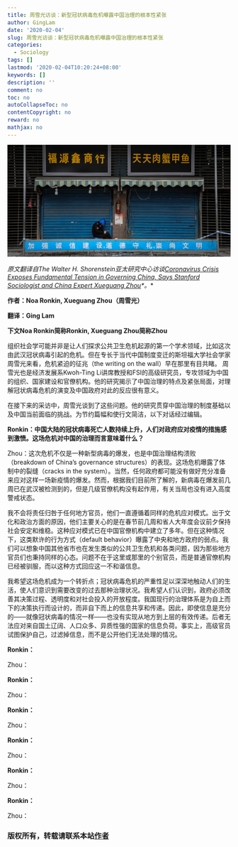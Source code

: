 ```yaml
---
title: 周雪光访谈：新型冠状病毒危机曝露中国治理的根本性紧张
author: GingLam
date: '2020-02-04'
slug: 周雪光访谈：新型冠状病毒危机曝露中国治理的根本性紧张
categories:
  - Sociology
tags: []
lastmod: '2020-02-04T10:20:24+08:00'
keywords: []
description: ''
comment: no
toc: no
autoCollapseToc: no
contentCopyright: no
reward: no
mathjax: no
---
```

<div align=center><img src="https://raw.githubusercontent.com/GingLam/Storage/master/coronavirus_wuhan_market_getty_1194134328.png"></div>
<div align=center>
</div>

**原文翻译自The Walter H. Shorenstein亚太研究中心访谈*[Coronavirus Crisis Exposes Fundamental Tension in Governing China, Says Stanford Sociologist and China Expert Xueguang Zhou](https://aparc.fsi.stanford.edu/news/coronavirus-crisis-exposes-fundamental-tension-governing-china-says-stanford-sociologist-and)*。**

**作者：Noa Ronkin, Xueguang Zhou（周雪光）**

**翻译：Ging Lam**

**下文Noa Ronkin简称Ronkin, Xueguang Zhou简称Zhou**

组织社会学可能并非是让人们探求公共卫生危机起源的第一个学术领域，比如这次由武汉冠状病毒引起的危机。但在专长于当代中国制度变迁的斯坦福大学社会学家周雪光来看，危机紧迫的征兆（the writing on the wall）早在那里有目共睹。 周雪光也是经济发展系Kwoh-Ting Li讲席教授和FSI的高级研究员，专攻领域为中国的组织、国家建设和官僚机构。他的研究揭示了中国治理的特点及紧张局面，对理解冠状病毒危机的演变及中国政府对此的反应很有意义。

在接下来的采访中，周雪光谈到了这些问题。他的研究贯穿中国治理的制度基础以及中国当前面临的挑战。为节约篇幅和使行文简洁，以下对话经过编辑。

**Ronkin：中国大陆的冠状病毒死亡人数持续上升，人们对政府应对疫情的措施感到激愤。这场危机对中国的治理而言意味着什么？**

Zhou：这次危机不仅是一种新型病毒的爆发，也是中国治理结构溃败（breakdown of China’s governance structures）的表现。这场危机曝露了体制中的裂缝（cracks in the system）。当然，任何政府都可能没有做好充分准备来应对这样一场新疫情的爆发。然而，根据我们目前所了解的，新病毒在爆发前几周已在武汉被检测到的，但是几级官僚机构没有起作用，有关当局也没有进入高度警戒状态。

我不会将责任归咎于任何地方官员，他们一直遵循着同样的危机应对模式。出于文化和政治方面的原因，他们主要关心的是在春节前几周和省人大年度会议前夕保持社会安定和维稳。这种应对模式已在中国官僚机构中建立了多年。但在这种情况下，这类默许的行为方式（default behavior）曝露了中央和地方政府的弱点。我们可以想象中国其他省市也在发生类似的公共卫生危机和各类问题，因为那些地方官员们也秉持同样的心态。问题不在于这里或那里的个别官员，而是普通官僚机构已经被驯服，而以这种方式回应这一不和谐信息。

我希望这场危机成为一个转折点；冠状病毒危机的严重性足以深深地触动人们的生活，使人们意识到需要改变的过去那种治理状况。我希望人们认识到，政府必须改善其决策过程、透明度和对社会投入的开放程度。我国现行的治理体系是为自上而下的决策执行而设计的，而非自下而上的信息共享和传递。因此，即使信息是充分的——就像冠状病毒的情况一样——也没有实现从地方到上层的有效传递。后者无法应对来自国土辽阔、人口众多、异质性强的国家的信息负荷。事实上，高级官员试图保护自己，过滤掉信息，而不是公开他们无法处理的情况。

<!--more-->

**Ronkin：**

Zhou：

**Ronkin：**

Zhou：

**Ronkin：**

Zhou：

**Ronkin：**

Zhou：

**Ronkin：**

Zhou：

**Ronkin：**

Zhou：

### 版权所有，转载请联系本站[作者](mailto:linj83@mail2.sysu.edu.cn)
